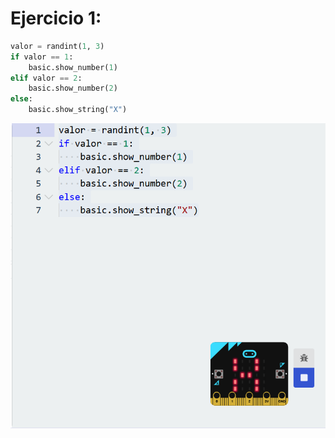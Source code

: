 # Ejercicio 1:
```py
valor = randint(1, 3)
if valor == 1:
    basic.show_number(1)
elif valor == 2:
    basic.show_number(2)
else:
    basic.show_string("X")
```
![alt text](image.png)